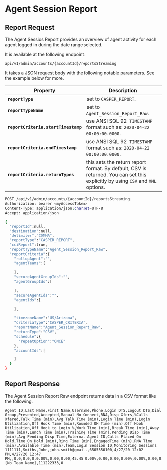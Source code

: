 # Agent Session Report

## Report Request

The Agent Sessios Report provides an overview of agent activity for each agent logged in during the date range selected.

It is available at the following endpoint:

`api/v1/admin/accounts/{accountId}/reportsStreaming`

It takes a JSON request body with the following notable parameters. See the example below for more.

| Property | Description |
|-|-|
| **`reportType`** | set to `CASPER_REPORT`. |
| **`reportTypeName`** | set to `Agent_Session_Report_Raw`. |
| **`reportCriteria.startTimestamp`** | use ANSI SQL 92` TIMESTAMP` format such as: `2020-04-22 00:00:00.0000`. |
| **`reportCriteria.endTimestamp`** | use ANSI SQL 92` TIMESTAMP` format such as: `2020-04-22 00:00:00.0000`. |
| **`reportCriteria.returnTypes`** | this sets the return report format. By default, CSV is returned. You can set this explicitly by using `CSV` and `XML` options. |

```bash tab="HTTP"
POST /api/v1/admin/accounts/{accountId}/reportsStreaming
Authorization: bearer <myAccessToken>
Content-Type: application/json;charset=UTF-8
Accept: application/json

{
  "reportId":null,
  "destination":null,
  "delimiter":"COMMA",
  "reportType":"CASPER_REPORT",
  "cciReport":true,
  "reportTypeName":"Agent_Session_Report_Raw",
  "reportCriteria":{
    "rollupAgent":"",
    "agentTeams":[

    ],
    "secureAgentGroupIds":"",
    "agentGroupIds":[

    ],
    "secureAgentIds":"",
    "agentIds":[

    ],

    "timezoneName":"US/Arizona",
    "criteriaType":"CASPER_CRITERIA",
    "reportName":"Agent_Session_Report_Raw",
    "returnType":"CSV",
    "schedule":{
      "repeatOption":"ONCE"
    },
    "accountIds":[

    ]
  }
}
```

## Report Response

The Agent Session Report Raw endpoint returns data in a CSV format like the following.

```csv
Agent ID,Last Name,First Name,Username,Phone,Login DTS,Logout DTS,Dial Group,Presented,Accepted,Manual No Connect,RNA,Disp Xfers,%Calls Xfered,Talk Time (min),Avg Talk Time (min),Login Time (min),Login Utilization,Off Hook Time (min),Rounded OH Time (min),Off Hook Utilization,Off Hook to Login %,Work Time (min),Break Time (min),Away Time (min),Lunch Time (min),Training Time (min),Pending Disp Time (min),Avg Pending Disp Time,External Agent ID,Calls Placed On Hold,Time On Hold (min),Ring Time (min),EngagedTime (min),RNA Time (min),Available Time (min),Team,Login Session ID,Monitoring Sessions
1111111,Smiths,John,john.smith@gmail.,6505550100,4/27/20 12:02 PM,4/27/20 12:47 PM,,0,0,0,0,0,0.00%,0.00,0.00,45.45,0.00%,0.00,0.00,0.00%,0.00%,0.00,0.00,0.00,0.00,0.00,0.00,0.00,,0,0.00,0.00,0.00,0.00,0.00,[No Team Name],111222333,0
```